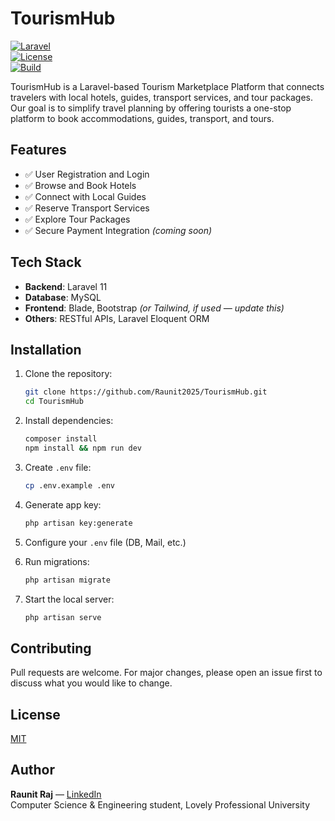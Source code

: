 # TourismHub

[![Laravel](https://img.shields.io/badge/Laravel-11.x-red.svg)](https://laravel.com)  
[![License](https://img.shields.io/badge/license-MIT-blue.svg)](LICENSE)  
[![Build](https://img.shields.io/badge/build-passing-brightgreen.svg)](#)

TourismHub is a Laravel-based Tourism Marketplace Platform that connects travelers with local hotels, guides, transport services, and tour packages. Our goal is to simplify travel planning by offering tourists a one-stop platform to book accommodations, guides, transport, and tours.

## Features

- ✅ User Registration and Login
- ✅ Browse and Book Hotels
- ✅ Connect with Local Guides
- ✅ Reserve Transport Services
- ✅ Explore Tour Packages
- ✅ Secure Payment Integration *(coming soon)*

## Tech Stack

- **Backend**: Laravel 11
- **Database**: MySQL
- **Frontend**: Blade, Bootstrap *(or Tailwind, if used — update this)*
- **Others**: RESTful APIs, Laravel Eloquent ORM

## Installation

1. Clone the repository:

    ```bash
    git clone https://github.com/Raunit2025/TourismHub.git
    cd TourismHub
    ```

2. Install dependencies:

    ```bash
    composer install
    npm install && npm run dev
    ```

3. Create `.env` file:

    ```bash
    cp .env.example .env
    ```

4. Generate app key:

    ```bash
    php artisan key:generate
    ```

5. Configure your `.env` file (DB, Mail, etc.)

6. Run migrations:

    ```bash
    php artisan migrate
    ```

7. Start the local server:

    ```bash
    php artisan serve
    ```

## Contributing

Pull requests are welcome. For major changes, please open an issue first to discuss what you would like to change.

## License

[MIT](LICENSE)

## Author

**Raunit Raj** — [LinkedIn](https://www.linkedin.com/in/raunitraj/)  
Computer Science & Engineering student, Lovely Professional University
